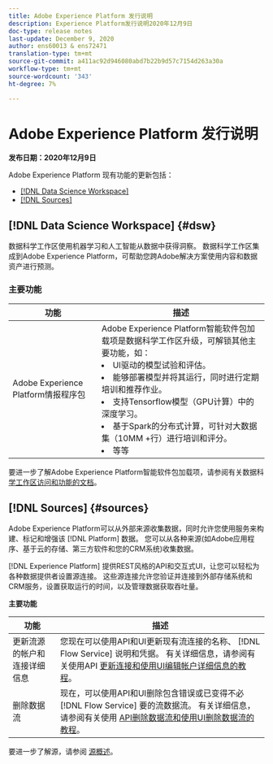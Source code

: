 ```yaml
---
title: Adobe Experience Platform 发行说明
description: Experience Platform发行说明2020年12月9日
doc-type: release notes
last-update: December 9, 2020
author: ens60013 & ens72471
translation-type: tm+mt
source-git-commit: a411ac92d946080abd7b22b9d57c7154d263a30a
workflow-type: tm+mt
source-wordcount: '343'
ht-degree: 7%

---
```



# Adobe Experience Platform 发行说明

**发布日期：2020年12月9日**

Adobe Experience Platform 现有功能的更新包括：

- [[!DNL Data Science Workspace]](#dsw)
- [[!DNL Sources]](#sources)

## [!DNL Data Science Workspace] {#dsw}

数据科学工作区使用机器学习和人工智能从数据中获得洞察。 数据科学工作区集成到Adobe Experience Platform，可帮助您跨Adobe解决方案使用内容和数据资产进行预测。

### 主要功能

| 功能 | 描述 |
|--- | ---|
| Adobe Experience Platform情报程序包 | Adobe Experience Platform智能软件包加载项是数据科学工作区升级，可解锁其他主要功能，如： <li> UI驱动的模型试验和评估。</li><li> 能够部署模型并将其运行，同时进行定期培训和推荐作业。</li><li> 支持Tensorflow模型（GPU计算）中的深度学习。</li><li> 基于Spark的分布式计算，可针对大数据集（10MM +行）进行培训和评分。</li><li>等等</li> |

要进一步了解Adobe Experience Platform智能软件包加载项，请参阅有关数据科 [学工作区访问和功能的文档](../../data-science-workspace/access-features-dsw.md)。

## [!DNL Sources] {#sources}

Adobe Experience Platform可以从外部来源收集数据，同时允许您使用服务来构建、标记和增强该 [!DNL Platform] 数据。 您可以从各种来源(如Adobe应用程序、基于云的存储、第三方软件和您的CRM系统)收集数据。

[!DNL Experience Platform] 提供REST风格的API和交互式UI，让您可以轻松为各种数据提供者设置源连接。 这些源连接允许您验证并连接到外部存储系统和CRM服务，设置获取运行的时间，以及管理数据获取吞吐量。

**主要功能**

| 功能 | 描述 |
| ------- | ----------- |
| 更新流源的帐户和连接详细信息 | 您现在可以使用API和UI更新现有流连接的名称、 [!DNL Flow Service] 说明和凭据。 有关详细信息，请参阅有关使用API [更新连接和使用UI编](../../sources/tutorials/api/update.md)[辑帐户详细信息的教程](../../sources/tutorials/ui/monitor.md)。 |
| 删除数据流 | 现在，可以使用API和UI删除包含错误或已变得不必 [!DNL Flow Service] 要的流数据流。 有关详细信息，请参阅有关使用 [API删除数据流和](../../sources/tutorials/api/delete-dataflows.md)[使用UI删除数据流的教程](../../sources/tutorials/ui/delete.md)。 |

要进一步了解源，请参阅 [源概述](../../sources/home.md)。

